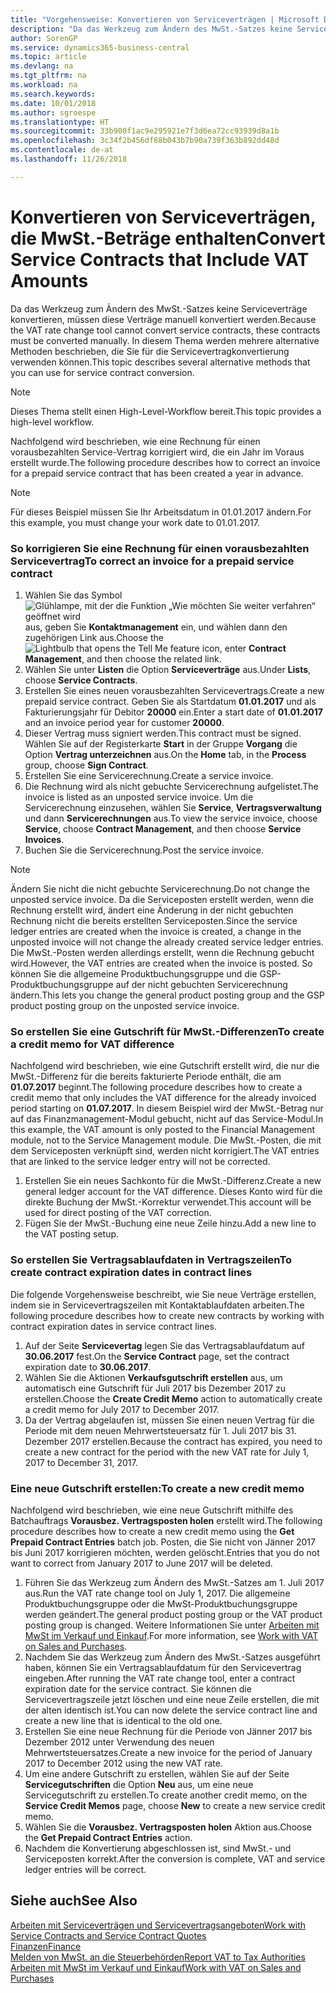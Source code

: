 ```yaml
---
title: "Vorgehensweise: Konvertieren von Serviceverträgen | Microsoft Docs"
description: "Da das Werkzeug zum Ändern des MwSt.-Satzes keine Serviceverträge konvertieren, müssen diese Verträge manuell konvertiert werden. In diesem Thema werden mehrere alternative Methoden beschrieben, die Sie für die Servicevertragkonvertierung verwenden können."
author: SorenGP
ms.service: dynamics365-business-central
ms.topic: article
ms.devlang: na
ms.tgt_pltfrm: na
ms.workload: na
ms.search.keywords: 
ms.date: 10/01/2018
ms.author: sgroespe
ms.translationtype: HT
ms.sourcegitcommit: 33b900f1ac9e295921e7f3d6ea72cc93939d8a1b
ms.openlocfilehash: 3c34f2b456df88b043b7b90a739f363b892dd48d
ms.contentlocale: de-at
ms.lasthandoff: 11/26/2018

---
```

# <a name="convert-service-contracts-that-include-vat-amounts"></a><span data-ttu-id="6da25-104">Konvertieren von Serviceverträgen, die MwSt.-Beträge enthalten</span><span class="sxs-lookup"><span data-stu-id="6da25-104">Convert Service Contracts that Include VAT Amounts</span></span>
<span data-ttu-id="6da25-105">Da das Werkzeug zum Ändern des MwSt.-Satzes keine Serviceverträge konvertieren, müssen diese Verträge manuell konvertiert werden.</span><span class="sxs-lookup"><span data-stu-id="6da25-105">Because the VAT rate change tool cannot convert service contracts, these contracts must be converted manually.</span></span> <span data-ttu-id="6da25-106">In diesem Thema werden mehrere alternative Methoden beschrieben, die Sie für die Servicevertragkonvertierung verwenden können.</span><span class="sxs-lookup"><span data-stu-id="6da25-106">This topic describes several alternative methods that you can use for service contract conversion.</span></span>  

> [!NOTE]  
>  <span data-ttu-id="6da25-107">Dieses Thema stellt einen High-Level-Workflow bereit.</span><span class="sxs-lookup"><span data-stu-id="6da25-107">This topic provides a high-level workflow.</span></span>  

 <span data-ttu-id="6da25-108">Nachfolgend wird beschrieben, wie eine Rechnung für einen vorausbezahlten Service-Vertrag korrigiert wird, die ein Jahr im Voraus erstellt wurde.</span><span class="sxs-lookup"><span data-stu-id="6da25-108">The following procedure describes how to correct an invoice for a prepaid service contract that has been created a year in advance.</span></span>  

> [!NOTE]  
>  <span data-ttu-id="6da25-109">Für dieses Beispiel müssen Sie Ihr Arbeitsdatum in 01.01.2017 ändern.</span><span class="sxs-lookup"><span data-stu-id="6da25-109">For this example, you must change your work date to 01.01.2017.</span></span>  

### <a name="to-correct-an-invoice-for-a-prepaid-service-contract"></a><span data-ttu-id="6da25-110">So korrigieren Sie eine Rechnung für einen vorausbezahlten Servicevertrag</span><span class="sxs-lookup"><span data-stu-id="6da25-110">To correct an invoice for a prepaid service contract</span></span>  
1. <span data-ttu-id="6da25-111">Wählen Sie das Symbol ![Glühlampe, mit der die Funktion „Wie möchten Sie weiter verfahren“ geöffnet wird](media/ui-search/search_small.png "Wie möchten Sie weiter verfahren?") aus, geben Sie **Kontaktmanagement** ein, und wählen dann den zugehörigen Link aus.</span><span class="sxs-lookup"><span data-stu-id="6da25-111">Choose the ![Lightbulb that opens the Tell Me feature](media/ui-search/search_small.png "Tell me what you want to do") icon, enter **Contract Management**, and then choose the related link.</span></span>  
2. <span data-ttu-id="6da25-112">Wählen Sie unter **Listen** die Option **Serviceverträge** aus.</span><span class="sxs-lookup"><span data-stu-id="6da25-112">Under **Lists**, choose **Service Contracts**.</span></span>  
3. <span data-ttu-id="6da25-113">Erstellen Sie eines neuen vorausbezahlten Servicevertrags.</span><span class="sxs-lookup"><span data-stu-id="6da25-113">Create a new prepaid service contract.</span></span> <span data-ttu-id="6da25-114">Geben Sie als Startdatum **01.01.2017** und als Fakturierungsjahr für Debitor **20000** ein.</span><span class="sxs-lookup"><span data-stu-id="6da25-114">Enter a start date of **01.01.2017** and an invoice period year for customer **20000**.</span></span>  
4. <span data-ttu-id="6da25-115">Dieser Vertrag muss signiert werden.</span><span class="sxs-lookup"><span data-stu-id="6da25-115">This contract must be signed.</span></span> <span data-ttu-id="6da25-116">Wählen Sie auf der Registerkarte **Start** in der Gruppe **Vorgang** die Option **Vertrag unterzeichnen** aus.</span><span class="sxs-lookup"><span data-stu-id="6da25-116">On the **Home** tab, in the **Process** group, choose **Sign Contract**.</span></span>  
5. <span data-ttu-id="6da25-117">Erstellen Sie eine Servicerechnung.</span><span class="sxs-lookup"><span data-stu-id="6da25-117">Create a service invoice.</span></span>
6. <span data-ttu-id="6da25-118">Die Rechnung wird als nicht gebuchte Servicerechnung aufgelistet.</span><span class="sxs-lookup"><span data-stu-id="6da25-118">The invoice is listed as an unposted service invoice.</span></span> <span data-ttu-id="6da25-119">Um die Servicerechnung einzusehen, wählen Sie **Service**, **Vertragsverwaltung** und dann **Servicerechnungen** aus.</span><span class="sxs-lookup"><span data-stu-id="6da25-119">To view the service invoice, choose **Service**, choose **Contract Management**, and then choose **Service Invoices**.</span></span>  
7. <span data-ttu-id="6da25-120">Buchen Sie die Servicerechnung.</span><span class="sxs-lookup"><span data-stu-id="6da25-120">Post the service invoice.</span></span>  

> [!NOTE]  
>  <span data-ttu-id="6da25-121">Ändern Sie nicht die nicht gebuchte Servicerechnung.</span><span class="sxs-lookup"><span data-stu-id="6da25-121">Do not change the unposted service invoice.</span></span> <span data-ttu-id="6da25-122">Da die Serviceposten erstellt werden, wenn die Rechnung erstellt wird, ändert eine Änderung in der nicht gebuchten Rechnung nicht die bereits erstellten Serviceposten.</span><span class="sxs-lookup"><span data-stu-id="6da25-122">Since the service ledger entries are created when the invoice is created, a change in the unposted invoice will not change the already created service ledger entries.</span></span> <span data-ttu-id="6da25-123">Die MwSt.-Posten werden allerdings erstellt, wenn die Rechnung gebucht wird.</span><span class="sxs-lookup"><span data-stu-id="6da25-123">However, the VAT entries are created when the invoice is posted.</span></span> <span data-ttu-id="6da25-124">So können Sie die allgemeine Produktbuchungsgruppe und die GSP-Produktbuchungsgruppe auf der nicht gebuchten Servicerechnung ändern.</span><span class="sxs-lookup"><span data-stu-id="6da25-124">This lets you change the general product posting group and the GSP product posting group on the unposted service invoice.</span></span>  

### <a name="to-create-a-credit-memo-for-vat-difference"></a><span data-ttu-id="6da25-125">So erstellen Sie eine Gutschrift für MwSt.-Differenzen</span><span class="sxs-lookup"><span data-stu-id="6da25-125">To create a credit memo for VAT difference</span></span>  
<span data-ttu-id="6da25-126">Nachfolgend wird beschrieben, wie eine Gutschrift erstellt wird, die nur die MwSt.-Differenz für die bereits fakturierte Periode enthält, die am **01.07.2017** beginnt.</span><span class="sxs-lookup"><span data-stu-id="6da25-126">The following procedure describes how to create a credit memo that only includes the VAT difference for the already invoiced period starting on **01.07.2017**.</span></span> <span data-ttu-id="6da25-127">In diesem Beispiel wird der MwSt.-Betrag nur auf das Finanzmanagement-Modul gebucht, nicht auf das Service-Modul.</span><span class="sxs-lookup"><span data-stu-id="6da25-127">In this example, the VAT amount is only posted to the Financial Management module, not to the Service Management module.</span></span> <span data-ttu-id="6da25-128">Die MwSt.-Posten, die mit dem Serviceposten verknüpft sind, werden nicht korrigiert.</span><span class="sxs-lookup"><span data-stu-id="6da25-128">The VAT entries that are linked to the service ledger entry will not be corrected.</span></span>  

1. <span data-ttu-id="6da25-129">Erstellen Sie ein neues Sachkonto für die MwSt.-Differenz.</span><span class="sxs-lookup"><span data-stu-id="6da25-129">Create a new general ledger account for the VAT difference.</span></span> <span data-ttu-id="6da25-130">Dieses Konto wird für die direkte Buchung der MwSt.-Korrektur verwendet.</span><span class="sxs-lookup"><span data-stu-id="6da25-130">This account will be used for direct posting of the VAT correction.</span></span>  
2. <span data-ttu-id="6da25-131">Fügen Sie der MwSt.-Buchung eine neue Zeile hinzu.</span><span class="sxs-lookup"><span data-stu-id="6da25-131">Add a new line to the VAT posting setup.</span></span>  

### <a name="to-create-contract-expiration-dates-in-contract-lines"></a><span data-ttu-id="6da25-132">So erstellen Sie Vertragsablaufdaten in Vertragszeilen</span><span class="sxs-lookup"><span data-stu-id="6da25-132">To create contract expiration dates in contract lines</span></span>  
<span data-ttu-id="6da25-133">Die folgende Vorgehensweise beschreibt, wie Sie neue Verträge erstellen, indem sie in Servicevertragszeilen mit Kontaktablaufdaten arbeiten.</span><span class="sxs-lookup"><span data-stu-id="6da25-133">The following procedure describes how to create new contracts by working with contract expiration dates in service contract lines.</span></span>  

1. <span data-ttu-id="6da25-134">Auf der Seite **Servicevertag** legen Sie das Vertragsablaufdatum auf **30.06.2017** fest.</span><span class="sxs-lookup"><span data-stu-id="6da25-134">On the **Service Contract** page, set the contract expiration date to **30.06.2017**.</span></span>  
2. <span data-ttu-id="6da25-135">Wählen Sie die Aktionen **Verkaufsgutschrift erstellen** aus, um automatisch eine Gutschrift für Juli 2017 bis Dezember 2017 zu erstellen.</span><span class="sxs-lookup"><span data-stu-id="6da25-135">Choose the **Create Credit Memo** action to automatically create a credit memo for July 2017 to December 2017.</span></span>  
3. <span data-ttu-id="6da25-136">Da der Vertrag abgelaufen ist, müssen Sie einen neuen Vertrag für die Periode mit dem neuen Mehrwertsteuersatz für 1. Juli 2017 bis 31. Dezember 2017 erstellen.</span><span class="sxs-lookup"><span data-stu-id="6da25-136">Because the contract has expired, you need to create a new contract for the period with the new VAT rate for July 1, 2017 to December 31, 2017.</span></span>  

### <a name="to-create-a-new-credit-memo"></a><span data-ttu-id="6da25-137">Eine neue Gutschrift erstellen:</span><span class="sxs-lookup"><span data-stu-id="6da25-137">To create a new credit memo</span></span>  
<span data-ttu-id="6da25-138">Nachfolgend wird beschrieben, wie eine neue Gutschrift mithilfe des Batchauftrags **Vorausbez. Vertragsposten holen** erstellt wird.</span><span class="sxs-lookup"><span data-stu-id="6da25-138">The following procedure describes how to create a new credit memo using the **Get Prepaid Contract Entries** batch job.</span></span> <span data-ttu-id="6da25-139">Posten, die Sie nicht von Jänner 2017 bis Juni 2017 korrigieren möchten, werden gelöscht.</span><span class="sxs-lookup"><span data-stu-id="6da25-139">Entries that you do not want to correct from January 2017 to June 2017 will be deleted.</span></span>  

1. <span data-ttu-id="6da25-140">Führen Sie das Werkzeug zum Ändern des MwSt.-Satzes am 1. Juli 2017 aus.</span><span class="sxs-lookup"><span data-stu-id="6da25-140">Run the VAT rate change tool on July 1, 2017.</span></span> <span data-ttu-id="6da25-141">Die allgemeine Produktbuchungsgruppe oder die MwSt-Produktbuchungsgruppe werden geändert.</span><span class="sxs-lookup"><span data-stu-id="6da25-141">The general product posting group or the VAT product posting group is changed.</span></span> <span data-ttu-id="6da25-142">Weitere Informationen Sie unter [Arbeiten mit MwSt im Verkauf und Einkauf](finance-work-with-vat.md).</span><span class="sxs-lookup"><span data-stu-id="6da25-142">For more information, see [Work with VAT on Sales and Purchases](finance-work-with-vat.md).</span></span>  
2. <span data-ttu-id="6da25-143">Nachdem Sie das Werkzeug zum Ändern des MwSt.-Satzes ausgeführt haben, können Sie ein Vertragsablaufdatum für den Servicevertrag eingeben.</span><span class="sxs-lookup"><span data-stu-id="6da25-143">After running the VAT rate change tool, enter a contract expiration date for the service contract.</span></span> <span data-ttu-id="6da25-144">Sie können die Servicevertragszeile jetzt löschen und eine neue Zeile erstellen, die mit der alten identisch ist.</span><span class="sxs-lookup"><span data-stu-id="6da25-144">You can now delete the service contract line and create a new line that is identical to the old one.</span></span>  
3. <span data-ttu-id="6da25-145">Erstellen Sie eine neue Rechnung für die Periode von Jänner 2017 bis Dezember 2012 unter Verwendung des neuen Mehrwertsteuersatzes.</span><span class="sxs-lookup"><span data-stu-id="6da25-145">Create a new invoice for the period of January 2017 to December 2012 using the new VAT rate.</span></span>  
4. <span data-ttu-id="6da25-146">Um eine andere Gutschrift zu erstellen, wählen Sie auf der Seite **Servicegutschriften** die Option **Neu** aus, um eine neue Servicegutschrift zu erstellen.</span><span class="sxs-lookup"><span data-stu-id="6da25-146">To create another credit memo, on the **Service Credit Memos** page, choose **New** to create a new service credit memo.</span></span>  
5. <span data-ttu-id="6da25-147">Wählen Sie die **Vorausbez. Vertragsposten holen** Aktion aus.</span><span class="sxs-lookup"><span data-stu-id="6da25-147">Choose the **Get Prepaid Contract Entries** action.</span></span>  
6. <span data-ttu-id="6da25-148">Nachdem die Konvertierung abgeschlossen ist, sind MwSt.- und Serviceposten korrekt.</span><span class="sxs-lookup"><span data-stu-id="6da25-148">After the conversion is complete, VAT and service ledger entries will be correct.</span></span>  

## <a name="see-also"></a><span data-ttu-id="6da25-149">Siehe auch</span><span class="sxs-lookup"><span data-stu-id="6da25-149">See Also</span></span>  
[<span data-ttu-id="6da25-150">Arbeiten mit Serviceverträgen und Servicevertragsangeboten</span><span class="sxs-lookup"><span data-stu-id="6da25-150">Work with Service Contracts and Service Contract Quotes</span></span>](service-how-to-create-service-contracts-and-service-contract-quotes.md)  
[<span data-ttu-id="6da25-151">Finanzen</span><span class="sxs-lookup"><span data-stu-id="6da25-151">Finance</span></span>](finance.md)  
[<span data-ttu-id="6da25-152">Melden von MwSt. an die Steuerbehörden</span><span class="sxs-lookup"><span data-stu-id="6da25-152">Report VAT to Tax Authorities</span></span>](finance-how-report-vat.md)  
[<span data-ttu-id="6da25-153">Arbeiten mit MwSt im Verkauf und Einkauf</span><span class="sxs-lookup"><span data-stu-id="6da25-153">Work with VAT on Sales and Purchases</span></span>](finance-work-with-vat.md)  

